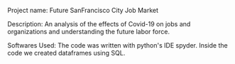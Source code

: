 Project name: 
Future SanFrancisco City Job Market 

Description: 
An analysis of the effects of Covid-19 on jobs and organizations and understanding the future labor force.

Softwares Used: 
The code was written with python's IDE spyder.
Inside the code we created dataframes using SQL.
